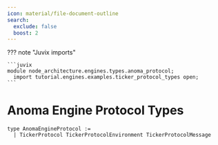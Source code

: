 ```yaml
---
icon: material/file-document-outline
search:
  exclude: false
  boost: 2
---
```


??? note "Juvix imports"

    ```juvix
    module node_architecture.engines.types.anoma_protocol;
      import tutorial.engines.examples.ticker_protocol_types open;
    ```

# Anoma Engine Protocol Types

```juvix
type AnomaEngineProtocol :=
  | TickerProtocol TickerProtocolEnvironment TickerProtocolMessage
```